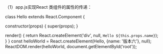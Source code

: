 （1）app.js实现React 类组件的属性的传递：

class Hello extends React.Component {

  constructor(props) {
    super(props);
  }

  render() {
    return React.createElement('div', null, `Hello ${this.props.name}`);
  }
}
const helloWorld = React.createElement(Hello, {name: '版本六'}, null);
ReactDOM.render(helloWorld, document.getElementById('root'));